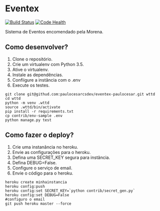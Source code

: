 # Eventex

[![Build Status](https://travis-ci.org/paulocesarcsdev/eventex-paulocesar.svg?branch=master)](https://travis-ci.org/paulocesarcsdev/eventex-paulocesar)
[![Code Health](https://landscape.io/github/paulocesarcsdev/eventex-paulocesar/master/landscape.svg?style=flat)](https://landscape.io/github/paulocesarcsdev/eventex-paulocesar/master)


Sistema de Eventos encomendado pela Morena.

## Como desenvolver?
1. Clone o repositório.
2. Crie um virtualenv com Python 3.5.
3. Ative o virtualenv.
4. Instale as dependências.
5. Confiigure a instância com o .env
6. Execute os testes.

```console
git clone git@githud.com:paulocesarcsdev/eventex-paulocesar.git wttd
cd wttd
python -m venv .wttd
source .wttd/bin/activate
pip install -r requirements.txt
cp contrib/env-sample .env
python manage.py test
```

## Como fazer o deploy?

1. Crie uma instanância no heroku.
2. Envie as configurações para o heroku.
3. Defina uma SECRET_KEY segura para instância.
4. Defina DEBUG=False.
5. Configure o serviço de email.
6. Envie o código para o heroku.

```console
heroku create minhainstancia
heroku config:push
heroku config:set SECRET_KEY=`python contrib/secret_gen.py`
heroku config:set DEBUG=False
#configuro o email
git push heroku master --force
```